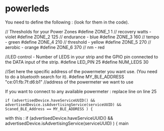 # powerleds
You need to define the following : (look for them in the code).

// Thresholds for your Power Zones
#define ZONE_1 1 //  recovery watts - violet 
#define ZONE_2 125 // endurance - blue
#define ZONE_3 160 // tempo - green
#define ZONE_4 210 // threshold - yellow
#define ZONE_5 270 // aerobic - orange
#define ZONE_6 370 // nm - red

//LED control - Number of LEDS in your strip and the GPIO pin connected to the DATA input of the strip.
#define LED_PIN 25
#define NUM_LEDS 30

//Set here the specific address of the powermeter you want use. (You need to do a bluetooth search for it).
#define MY_BLE_ADDRESS "ce:01:fb:7f:d6:b1"  //address of the powermeter we want to use

If you want to connect to any available powermeter : replace line on line 25

    if (advertisedDevice.haveServiceUUID() && advertisedDevice.isAdvertisingService(serviceUUID) && Scaned_BLE_Address == MY_BLE_ADDRESS ) {
with this : 
    if (advertisedDevice.haveServiceUUID() && advertisedDevice.isAdvertisingService(serviceUUID) ) {
 main
